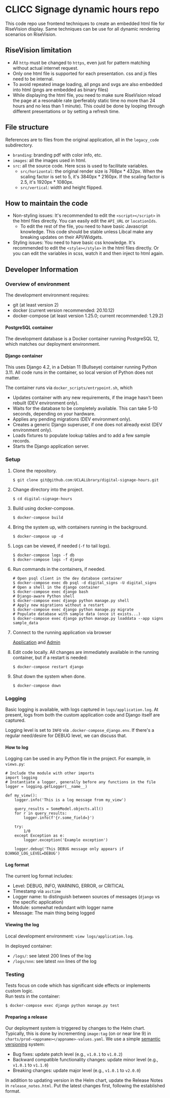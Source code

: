 # CLICC Signage dynamic hours repo

This code repo use frontend techniques to create an embedded html file for RiseVision display. Same techniques can be use for all dynamic rendering scenarios on RiseVision.

## RiseVision limitation

- All `http` must be changed to `https`, even just for pattern matching without actual internet request.
- Only one html file is supported for each presentation. css and js files need to be internal.
- To avoid repeated image loading, all pngs and svgs are also embedded into html (pngs are embedded as binary files)
- While displaying the html file, you need to make sure RiseVision reload the page at a resonable rate (perferably static time no more than 24 hours and no less than 1 minute). This could be done by looping through different presentations or by setting a refresh time.

## File structure

References are to files from the original application, all in the `legacy_code` subdirectory.
- `branding`: branding pdf with color info, etc.
- `images`: all the images used in html.
- `src`: all the source code. Here scss is used to facilitate variables.
  - `src/horizontal`: the original render size is 768px \* 432px. When the scaling factor is set to 5, it's 3840px \* 2160px. If the scaling factor is 2.5, it's 1920px \* 1080px.
  - `src/vertical`: width and height flipped.

## How to maintain the code

- Non-styling issues: It's recommended to edit the `<script></script>` in the html files directly. You can easily edit the `API_URL` or `locationIds`.
  - To edit the rest of the file, you need to have basic Javascript knowledge. This code should be stable unless Libcal make any breaking updates on their API/Widgets.
- Styling issues: You need to have basic css knowledge. It's recommended to edit the `<style></style>` in the html files directly. Or you can edit the variables in scss, watch it and then inject to html again.

## Developer Information

### Overview of environment

The development environment requires:
* git (at least version 2)
* docker (current version recommended: 20.10.12)
* docker-compose (at least version 1.25.0; current recommended: 1.29.2)

#### PostgreSQL container

The development database is a Docker container running PostgreSQL 12, which matches our deployment environment.

#### Django container

This uses Django 4.2, in a Debian 11 (Bullseye) container running Python 3.11.  All code 
runs in the container, so local version of Python does not matter.

The container runs via `docker_scripts/entrypoint.sh`, which
* Updates container with any new requirements, if the image hasn't been rebuilt (DEV environment only).
* Waits for the database to be completely available.  This can take 5-10 seconds, depending on your hardware.
* Applies any pending migrations (DEV environment only).
* Creates a generic Django superuser, if one does not already exist (DEV environment only).
* Loads fixtures to populate lookup tables and to add a few sample records.
* Starts the Django application server.

### Setup
1. Clone the repository.

   ```$ git clone git@github.com:UCLALibrary/digital-signage-hours.git```

2. Change directory into the project.

   ```$ cd digital-signage-hours```

3. Build using docker-compose.

   ```$ docker-compose build```

4. Bring the system up, with containers running in the background.

   ```$ docker-compose up -d```

5. Logs can be viewed, if needed (`-f` to tail logs).

   ```
   $ docker-compose logs -f db
   $ docker-compose logs -f django
   ```

6. Run commands in the containers, if needed.

   ```
   # Open psql client in the dev database container
   $ docker-compose exec db psql -d digital_signs -U digital_signs
   # Open a shell in the django container
   $ docker-compose exec django bash
   # Django-aware Python shell
   $ docker-compose exec django python manage.py shell
   # Apply new migrations without a restart
   $ docker-compose exec django python manage.py migrate
   # Populate database with sample data (once it exists...)
   $ docker-compose exec django python manage.py loaddata --app signs sample_data
   ```
7. Connect to the running application via browser

   [Application](http://127.0.0.1:8000) and [Admin](http://127.0.0.1:8000/admin)

8. Edit code locally.  All changes are immediately available in the running container, but if a restart is needed:

   ```$ docker-compose restart django```

9. Shut down the system when done.

   ```$ docker-compose down```

### Logging

Basic logging is available, with logs captured in `logs/application.log`.  At present, logs from both the custom application code and Django itself are captured.

Logging level is set to `INFO` via `.docker-compose_django.env`.  If there's a regular need/desire for DEBUG level, we can discuss that.

#### How to log

Logging can be used in any Python file in the project.  For example, in `views.py`:
```
# Include the module with other imports
import logging
# Instantiate a logger, generally before any functions in the file
logger = logging.getLogger(__name__)

def my_view():
    logger.info('This is a log message from my_view')

    query_results = SomeModel.objects.all()
    for r in query_results:
        logger.info(f'{r.some_field=}')

    try:
        1/0
    except Exception as e:
        logger.exception('Example exception')

    logger.debug('This DEBUG message only appears if DJANGO_LOG_LEVEL=DEBUG')
```
#### Log format
The current log format includes:
* Level: DEBUG, INFO, WARNING, ERROR, or CRITICAL
* Timestamp via `asctime`
* Logger name: to distinguish between sources of messages (`django` vs the specific application)
* Module: somewhat redundant with logger name
* Message: The main thing being logged

#### Viewing the log
Local development environment: `view logs/application.log`.

In deployed container:
* `/logs/`: see latest 200 lines of the log
* `/logs/nnn`: see latest `nnn` lines of the log

### Testing

Tests focus on code which has significant side effects or implements custom logic.  
Run tests in the container:

```$ docker-compose exec django python manage.py test```

#### Preparing a release

Our deployment system is triggered by changes to the Helm chart.  Typically, this is done by incrementing `image:tag` (on or near line 9) in `charts/prod-<appname></appname>-values.yaml`.  We use a simple [semantic versioning](https://semver.org/) system:
* Bug fixes: update patch level (e.g., `v1.0.1` to `v1.0.2`)
* Backward compatible functionality changes: update minor level (e.g., `v1.0.1` to `v1.1.0`)
* Breaking changes: update major level (e.g., `v1.0.1` to `v2.0.0`)

In addition to updating version in the Helm chart, update the Release Notes in `release_notes.html`.  Put the latest changes first, following the established format.
